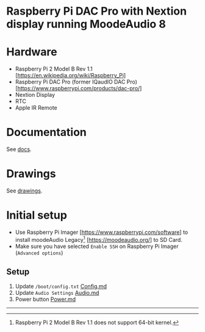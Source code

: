 # Raspberry Pi DAC Pro with Nextion display running MoodeAudio 8

# Hardware
- Raspberry Pi 2 Model B Rev 1.1 [https://en.wikipedia.org/wiki/Raspberry_Pi]
- Raspberry Pi DAC Pro (former IQaudIO DAC Pro) [https://www.raspberrypi.com/products/dac-pro/]
- Nextion Display
- RTC
- Apple IR Remote

# Documentation
See [docs](docs).
# Drawings
See [drawings](drawings).

# Initial setup
- Use Raspberry Pi Imager [https://www.raspberrypi.com/software] to install moodeAudio Legacy[^1] [https://moodeaudio.org/] to SD Card.
- Make sure you have selected `Enable SSH` on Raspberry Pi Imager (`Advanced options`)

## Setup
1. Update `/boot/config.txt` [Config.md](Config.md)
2. Update `Audio Settings` [Audio.md](Audio.md)
3. Power button [Power.md](Power.md)

---
[^1]: Raspberry Pi 2 Model B Rev 1.1 does not support 64-bit kernel.